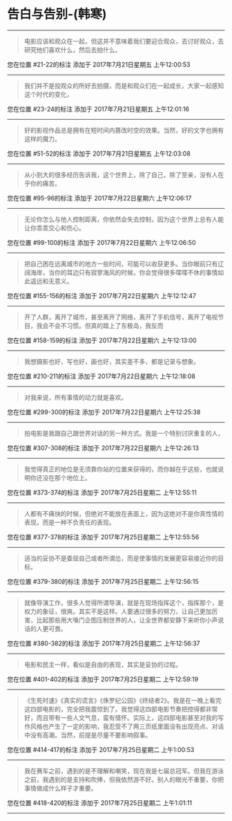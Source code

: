 # 告白与告别-(韩寒)

---

> 电影应该和观众在一起，但这并不意味着我们要迎合观众，去讨好观众，去研究他们喜欢什么，然后去拍什么。

您在位置 #21-22的标注 添加于 2017年7月21日星期五 上午12:00:53

---

> 我们并不是投观众的所好去拍摄，而是和观众们在一起成长，大家一起感知这个时代的变化，

您在位置 #23-24的标注 添加于 2017年7月21日星期五 上午12:01:16

---

> 好的影视作品总是拥有在短时间内篡改时空的效果。当然，好的文字也拥有这样的魔力。

您在位置 #51-52的标注 添加于 2017年7月21日星期五 上午12:03:08

---

> 从小到大的很多经历告诉我，这个世界上，除了自己，除了至亲，没有人在乎你的痛苦。

您在位置 #95-96的标注 添加于 2017年7月22日星期六 上午12:06:17

---

> 无论你怎么与他人控制距离，你依然会失去控制，因为这个世界上总有人能让你乖乖交心和伤心。

您在位置 #99-100的标注 添加于 2017年7月22日星期六 上午12:06:50

---

> 把自己困在远离城市的地方一些时间，可能可以收获更多。当你眼前只有辽阔海岸，当你的耳边只有寂寥海风的时候，你会觉得很多喋喋不休的事情如此遥远和无意义。

您在位置 #155-156的标注 添加于 2017年7月22日星期六 上午12:12:47

---

> 开了人群，离开了城市，甚至离开了网络，离开了手机信号，离开了电视节目，我会不会不习惯。但真的踏上了东极岛，我反而

您在位置 #158-159的标注 添加于 2017年7月22日星期六 上午12:13:00

---

> 我想摄影也好，写也好，画也好，其实差不多，都是记录与想象。

您在位置 #210-211的标注 添加于 2017年7月22日星期六 上午12:18:08

---

> 对我来说，所有事情的动力就是喜欢。

您在位置 #299-300的标注 添加于 2017年7月22日星期六 上午12:25:38

---

> 拍电影是我跟自己跟世界对话的另一种方式。我是一个特别讨厌重复的人，

您在位置 #307-308的标注 添加于 2017年7月22日星期六 上午12:26:13

---

> 我觉得真正的地位是无须靠你站的位置来获得的，而你越在乎这些，也就说明你还没在那个地位上。

您在位置 #373-374的标注 添加于 2017年7月25日星期二 上午12:55:11

---

> 人都有不痛快的时候，但绝对不能放在表面上，因为这绝对不是你真性情的表现，而是一种不负责任的表现。

您在位置 #377-378的标注 添加于 2017年7月25日星期二 上午12:55:56

---

> 适当的妥协不是委屈自己或者所谓怂，而是使事情的发展更容易接近你的目标。

您在位置 #379-380的标注 添加于 2017年7月25日星期二 上午12:56:15

---

> 就像导演工作，很多人觉得所谓导演，就是在现场指挥这个，指挥那个，是权力的象征，很爽。其实不是这样。人要通过很多的努力，让自己更加厉害，比起那些用大嗓门企图压制世界的人，让全世界都安静下来听你小声说话的人更可畏。

您在位置 #380-382的标注 添加于 2017年7月25日星期二 上午12:56:37

---

> 电影和民主一样，看似是自由的表现，其实是妥协的过程。

您在位置 #401-402的标注 添加于 2017年7月25日星期二 上午12:59:19

---

> 《生死时速》《真实的谎言》《侏罗纪公园》《终结者2》。我是在一晚上看完这四部电影的，完全把我震惊到了。我觉得这四部电影节奏把控得都非常好，而且带有一些人文气息，蛮有情怀。实际上，这四部电影甚至对我的写作风格也产生了一定的影响，我忍受不了两三页纸里面没有出现亮点、对话中没有高潮。当然，前提是尽量不要影响叙事。

您在位置 #414-417的标注 添加于 2017年7月25日星期二 上午1:00:53

---

> 我在赛车之前，遇到的是不理解和嘲笑，现在我是七届总冠军。但我在游泳之前，我遇到的是支持和吹捧，但我依然游不好。别人的眼光不重要，你把事情做成什么样子才重要。

您在位置 #418-420的标注 添加于 2017年7月25日星期二 上午1:01:11

---


